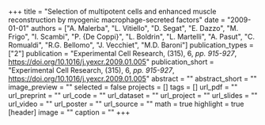 +++
title = "Selection of multipotent cells and enhanced muscle reconstruction by myogenic macrophage-secreted factors"
date = "2009-01-01"
authors = ["A. Malerba", "L. Vitiello", "D. Segat", "E. Dazzo", "M. Frigo", "I. Scambi", "P. {De Coppi}", "L. Boldrin", "L. Martelli", "A. Pasut", "C. Romualdi", "R.G. Bellomo", "J. Vecchiet", "M.D. Baroni"]
publication_types = ["2"]
publication = "Experimental Cell Research, (315), 6, _pp. 915-927_, https://doi.org/10.1016/j.yexcr.2009.01.005"
publication_short = "Experimental Cell Research, (315), 6, _pp. 915-927_, https://doi.org/10.1016/j.yexcr.2009.01.005"
abstract = ""
abstract_short = ""
image_preview = ""
selected = false
projects = []
tags = []
url_pdf = ""
url_preprint = ""
url_code = ""
url_dataset = ""
url_project = ""
url_slides = ""
url_video = ""
url_poster = ""
url_source = ""
math = true
highlight = true
[header]
image = ""
caption = ""
+++
